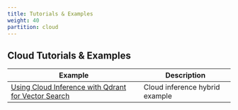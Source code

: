 ```yaml
---
title: Tutorials & Examples
weight: 40
partition: cloud
---
```

## Cloud Tutorials & Examples

| Example                         | Description                                                                                 |
| ----------------------------------- | ------------------------------------------------------------------------------------------- |
| [Using Cloud Inference with Qdrant for Vector Search](/documentation/tutorials-and-examples/cloud-inference-hybrid-search/)                 | Cloud inference hybrid example     |

